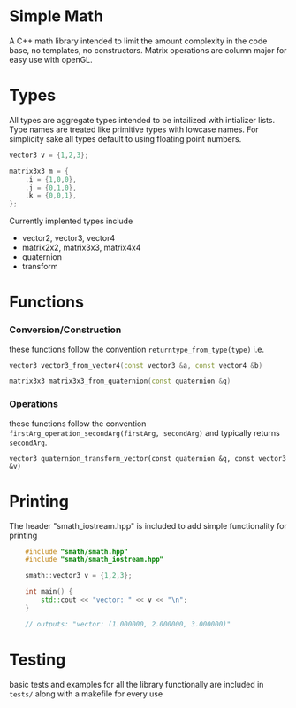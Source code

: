 # Simple Math
A C++ math library intended to limit the amount complexity in the code base, no templates, no constructors. Matrix operations are column major for easy use with openGL.

# Types
All types are aggregate types intended to be intailized with intializer lists. Type names are treated like primitive types with lowcase names. For simplicity sake all types default to using floating point numbers.
```cpp
vector3 v = {1,2,3};

matrix3x3 m = {
    .i = {1,0,0},
    .j = {0,1,0},
    .k = {0,0,1},
};
```

Currently implented types include
- vector2, vector3, vector4
- matrix2x2, matrix3x3, matrix4x4
- quaternion
- transform

# Functions
### Conversion/Construction
these functions follow the convention `returntype_from_type(type)` i.e. 
```cpp
vector3 vector3_from_vector4(const vector3 &a, const vector4 &b)

matrix3x3 matrix3x3_from_quaternion(const quaternion &q)
``` 


### Operations
these functions follow the convention `firstArg_operation_secondArg(firstArg, secondArg)` and typically returns `secondArg`.
```
vector3 quaternion_transform_vector(const quaternion &q, const vector3 &v)
```

# Printing
The header "smath_iostream.hpp" is included to add simple functionality for printing
```cpp
    #include "smath/smath.hpp"
    #include "smath/smath_iostream.hpp"

    smath::vector3 v = {1,2,3};

    int main() {
        std::cout << "vector: " << v << "\n";
    }

    // outputs: "vector: (1.000000, 2.000000, 3.000000)"
```

# Testing
basic tests and examples for all the library functionally are included in `tests/` along with a makefile for every use


